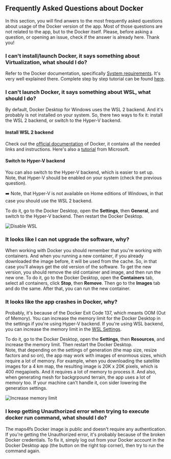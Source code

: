 ## Frequently Asked Questions about Docker

In this section, you will find anwers to the most frequently asked questions about usage of the Docker version of the app. Most of those questions are not related to the app, but to the Docker itself. Please, before asking a question, or opening an issue, check if the answer is already here. Thank you!


### I can't install/launch Docker, it says something about Virtualization, what should I do?

Refer to the Docker documentation, specifically [System requirements](https://docs.docker.com/desktop/setup/install/windows-install/#system-requirements). It's very well explained there.
Complete step by step tutorial can be found [here](https://docs.docker.com/desktop/troubleshoot-and-support/troubleshoot/topics/#virtualization).

### I can't launch Docker, it says something about WSL, what should I do?

By default, Docker Desktop for Windows uses the WSL 2 backend. And it's probably is not installed on your system. So, there two ways to fix it: install the WSL 2 backend, or switch to the Hyper-V backend.

#### Install WSL 2 backend

Check out the [official documentation](https://docs.docker.com/desktop/setup/install/windows-install/#system-requirements) of Docker, it contains all the needed links and instructions. Here's also a [tutorial](https://learn.microsoft.com/en-us/windows/wsl/install) from Microsoft.

#### Switch to Hyper-V backend

You can also switch to the Hyper-V backend, which is easier to set up. Note, that Hyper-V should be enabled on your system (check the previous question).

➡️ Note, that Hyper-V is not available on Home editions of Windows, in that case you should use the WSL 2 backend.

To do it, go to the Docker Desktop, open the **Settings**, then **General**, and switch to the Hyper-V backend. Then restart the Docker Desktop.

![Disable WSL](https://github.com/user-attachments/assets/9a4032c0-b265-49c7-8cbb-b0884e030713)

### It looks like I can not upgrade the software, why?

When working with Docker you should remember that you're working with containers. And when you running a new container, if you already downloaded the image before, it will be used from the cache. So, in that case you'll always get the old version of the software. To get the new version, you should remove the old container and image, and then run the new one.
To do it, go to the Docker Desktop, open the **Containers** tab, select all containers, click **Stop**, then **Remove**. Then go to the **Images** tab and do the same. After that, you can run the new container.

### It looks like the app crashes in Docker, why?

Probably, it's because of the Docker Exit Code 137, which meants OOM (Out of Memory). You can increase the memory limit for the Docker Desktop in the settings if you're using Hyper-V backend. If you're using WSL backend, you can increase the memory limit in the [WSL Settings](https://learn.microsoft.com/en-us/answers/questions/1296124/how-to-increase-memory-and-cpu-limits-for-wsl2-win).

To do it, go to the Docker Desktop, open the **Settings**, then **Resources**, and increase the memory limit. Then restart the Docker Desktop.  
Note, that depending on the settings of generation (the map size, resize factors and so on), the app may work with images of enormous sizes, which require a lot of memory. For example, when you downloading the satellite images for a 4 km map, the resulting image is 20K x 20K pixels, which is 400 megapixels. And it requires a lot of memory to process it. And also, when generating mesh for backgrpound terrain, the app uses a lot of memory too. If your machine can't handle it, con sider lowering the generation settings.

![Increase memory limit](https://github.com/user-attachments/assets/c0101e93-0377-4515-aece-210522aa0aa5)

### I keep getting Unauthorized error when trying to execute docker run command, what should I do?

The maps4fs Docker image is public and doesn't require any authentication. If you're getting the Unauthorized error, it's probably because of the broken Docker credentials. To fix it, simply log out from your Docker account in the Docker Desktop app (the button on the right top corner), then try to run the command again.
